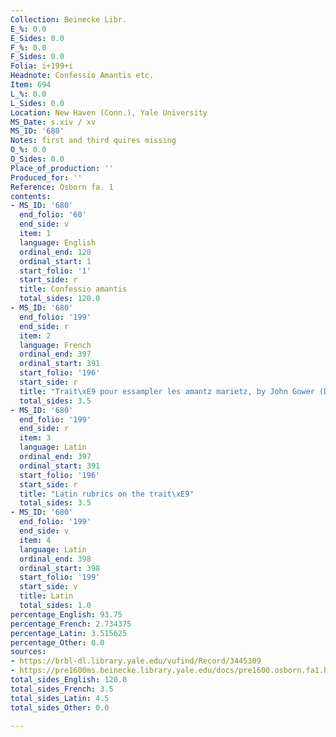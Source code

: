 ```yaml
---
Collection: Beinecke Libr.
E_%: 0.0
E_Sides: 0.0
F_%: 0.0
F_Sides: 0.0
Folia: i+199+i
Headnote: Confessio Amantis etc.
Item: 694
L_%: 0.0
L_Sides: 0.0
Location: New Haven (Conn.), Yale University
MS_Date: s.xiv / xv
MS_ID: '680'
Notes: first and third quires missing
O_%: 0.0
O_Sides: 0.0
Place_of_production: ''
Produced_for: ''
Reference: Osborn fa. 1
contents:
- MS_ID: '680'
  end_folio: '60'
  end_side: v
  item: 1
  language: English
  ordinal_end: 120
  ordinal_start: 1
  start_folio: '1'
  start_side: r
  title: Confessio amantis
  total_sides: 120.0
- MS_ID: '680'
  end_folio: '199'
  end_side: r
  item: 2
  language: French
  ordinal_end: 397
  ordinal_start: 391
  start_folio: '196'
  start_side: r
  title: "Trait\xE9 pour essampler les amantz marietz, by John Gower (Dean no. 708)"
  total_sides: 3.5
- MS_ID: '680'
  end_folio: '199'
  end_side: r
  item: 3
  language: Latin
  ordinal_end: 397
  ordinal_start: 391
  start_folio: '196'
  start_side: r
  title: "Latin rubrics on the trait\xE9"
  total_sides: 3.5
- MS_ID: '680'
  end_folio: '199'
  end_side: v
  item: 4
  language: Latin
  ordinal_end: 398
  ordinal_start: 398
  start_folio: '199'
  start_side: v
  title: Latin
  total_sides: 1.0
percentage_English: 93.75
percentage_French: 2.734375
percentage_Latin: 3.515625
percentage_Other: 0.0
sources:
- https://brbl-dl.library.yale.edu/vufind/Record/3445309
- https://pre1600ms.beinecke.library.yale.edu/docs/pre1600.osborn.fa1.htm
total_sides_English: 120.0
total_sides_French: 3.5
total_sides_Latin: 4.5
total_sides_Other: 0.0

---
```

